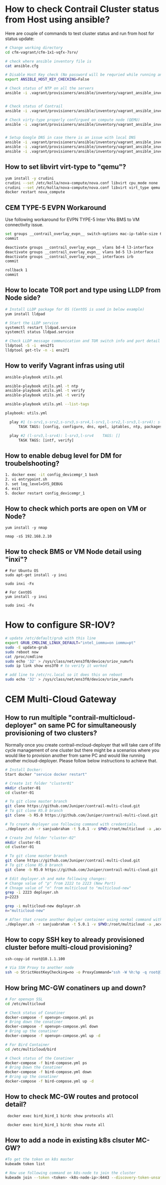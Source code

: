 # How to check Contrail Cluster status from Host using ansible?


Here are couple of commands to test cluster status and run from host for status update:

```bash
# Change working directory
cd cfm-vagrant/cfm-1x1-vqfx-7srv/

# check where ansible inventory file is
cat ansible.cfg

# Disable Host Key check (No password will be requried while running ansible command for target nodes)
export ANSIBLE_HOST_KEY_CHECKING=False

# Check status of NTP on all the servers
ansible -i .vagrant/provisioners/ansible/inventory/vagrant_ansible_inventory all -a "ntpstat"


# Check status of Contrail
ansible -i .vagrant/provisioners/ansible/inventory/vagrant_ansible_inventory s-srv2,s-srv3,l-srv1,l-srv2 -a "sudo contrail-status"

# Check virty-type properly confirgued on compute node (QEMU)
ansible -i .vagrant/provisioners/ansible/inventory/vagrant_ansible_inventory l-srv1,l-srv2 -a "grep -i qemu /etc/kolla/nova-compute/nova.conf"


# Setup Google DNS in case there is an issue with local DNS
ansible -i .vagrant/provisioners/ansible/inventory/vagrant_ansible_inventory s-srv2,s-srv3,l-srv1,l-srv2 -a "sudo sed -i 's/10.0.2.3/8.8.8.8/' /etc/resolv.conf"
ansible -i .vagrant/provisioners/ansible/inventory/vagrant_ansible_inventory s-srv2,s-srv3,l-srv1,l-srv2 -a "cat /etc/resolv.conf"
ansible -i .vagrant/provisioners/ansible/inventory/vagrant_ansible_inventory s-srv2,s-srv3,l-srv1,l-srv2 -a "ping www.google.com -c 2"

 ```

## How to set libvirt virt-type to "qemu"?

```bash
yum install -y crudini
crudini --set /etc/kolla/nova-compute/nova.conf libvirt cpu_mode none
crudini --set /etc/kolla/nova-compute/nova.conf libvirt virt_type qemu
docker restart nova_compute
 ```

## CEM TYPE-5 EVPN Workaround

Use following workaround for EVPN TYPE-5 Inter VNs BMS to VM connectivity issue.

```bash
set groups __contrail_overlay_evpn__ switch-options mac-ip-table-size 65535
commit

deactivate groups __contrail_overlay_evpn__ vlans bd-4 l3-interface
deactivate groups __contrail_overlay_evpn__ vlans bd-5 l3-interface
deactivate groups __contrail_overlay_evpn__ interfaces irb
commit

rollback 1
commit
 ```

## How to locate TOR port and type using LLDP from Node side?

```bash
# Install LLDP package for OS (CentOS is used in below example)
yum install lldpad

# Start the LLDP service
systemctl restart lldpad.service
systemctl status lldpad.service

# Check LLDP message communication and TOR switch info and port detail
lldptool -S -i  ens2f1
lldptool get-tlv -n -i ens2f1
 ```


## How to verify Vagrant infras using util


```bash
ansible-playbook utils.yml

ansible-playbook utils.yml -t ntp
ansible-playbook utils.yml -t verify
ansible-playbook utils.yml -t verify
 ```

```bash
ansible-playbook utils.yml --list-tags

playbook: utils.yml

  play #1 (s-srv1,s-srv2,s-srv3,s-srv4,l-srv1,l-srv2,l-srv3,l-srv4): s-srv1,s-srv2,s-srv3,s-srv4,l-srv1,l-srv2,l-srv3,l-srv4	TAGS: []
      TASK TAGS: [config, configure, dns, epel, iptables, ntp, packages, tools, verify]

  play #2 (l-srv3,l-srv4): l-srv3,l-srv4	TAGS: []
      TASK TAGS: [intf, verify]
 ```


## How to enable debug level for DM for troubelshooting?

 ```bash
 1. docker exec -it config_devicemgr_1 bash
2. vi entrypoint.sh
3. set log_level=SYS_DEBUG
4. exit
5. docker restart config_devicemgr_1
 ```

## How to check which ports are open on VM or Node?

```
yum install -y nmap

nmap -sS 192.168.2.10
 ```

## How to check BMS or VM Node detail using "inxi"?


```
# For Ubuntu OS
sudo apt-get install -y inxi

sudo inxi -Fx

# For CentOS
yum install -y inxi

sudo inxi -Fx
 ```

# How to configure SR-IOV?


```bash
# update /etc/default/grub with this line
export GRUB_CMDLINE_LINUX_DEFAULT="intel_iommu=on iommu=pt"
sudo -E update-grub
sudo reboot now
cat /proc/cmdline
sudo echo '32' > /sys/class/net/ens3f0/device/sriov_numvfs
sudo ip link show ens3f0 # to verify it worked

# add line to /etc/rc.local so it does this on reboot
sudo echo '32' > /sys/class/net/ens3f0/device/sriov_numvfs

```

# CEM Multi-Cloud Gateway

## How to run multiple "contrail-multicloud-deployer" on same PC for simultaneously provisioning of two clusters?

Normally once you create contrail-mcloud-deployer that will take care of life cycle management of one cluster but there might be a scenarios where you would like to provision another from same PC and would like running another mcloud-deployer. Please follow below instructions to achieve that.

```bash
# Install Docker:
Start docker "service docker restart"

# Create 1st folder "cluster01"
mkdir cluster-01
cd cluster-01

# To git clone master branch
git clone https://github.com/Juniper/contrail-multi-cloud.git
# To git clone R5.0 branch
git clone -b R5.0 https://github.com/Juniper/contrail-multi-cloud.git

# To create deployer use following command with credentials.
./deployer.sh -r sanjuabraham -t 5.0.1 -v $PWD:/root/multicloud -a ,access=key> -s <secret-key> -k 

# Create 2nd folder "cluster-02"
mkdir cluster-01
cd cluster-01

# To git clone master branch
git clone https://github.com/Juniper/contrail-multi-cloud.git
# To git clone R5.0 branch
git clone -b R5.0 https://github.com/Juniper/contrail-multi-cloud.git

# Edit deployer.sh and make following changes:
# Change value of "p" from 2222 to 2223 (New Port)
# Chnage value of "n" from multicloud to "multicloud-new"
grep -i 2223 deployer.sh                                                                          
p=2223

grep -i multicloud-new deployer.sh
n="multicloud-new"

# After that create another deplyer container using normal command with credentials.
./deployer.sh -r sanjuabraham -t 5.0.1 -v $PWD:/root/multicloud -a ,access=key> -s <secret-key> -k 

 ```

## How to copy SSH key to already provisioned cluster before multi-cloud provisioning?

```bash
ssh-copy-id root@10.1.1.100

# Via SSH Proxy to another node
ssh -o StrictHostKeyChecking=no -o ProxyCommand="ssh -W %h:%p -q root@10.1.1.100" root@172.16.1.102

```

## How bring MC-GW conatiners up and down?


```bash
# For openvpn SSL
cd /etc/multicloud

# Check status of Conatiner
docker-compose -f openvpn-compose.yml ps
# Bring down the conatiner
docker-compose -f openvpn-compose.yml down
# Bring up the conatiner
docker-compose -f openvpn-compose.yml up -d

# For Bird Container
cd /etc/multicloud/bird

# Check status of the Conatiner
docker-compose -f bird-compose.yml ps
# Bring Down the Conatiner
docker-compose -f bird-compose.yml down
# Bring up the conatiner
docker-compose -f bird-compose.yml up -d
 ```


## How to check MC-GW routes and protocol detail?

```bash
 docker exec bird_bird_1 birdc show protocols all

 docker exec bird_bird_1 birdc show route all
 ```

## How to add a node in existing k8s clsuter MC-GW?

```bash
#To get the token on k8s master  
kubeadm token list

# Now use following command on k8s-node to join the cluster
kubeadm join --token <token> <k8s-node-ip>:6443 --discovery-token-unsafe-skip-ca-verification
 ```